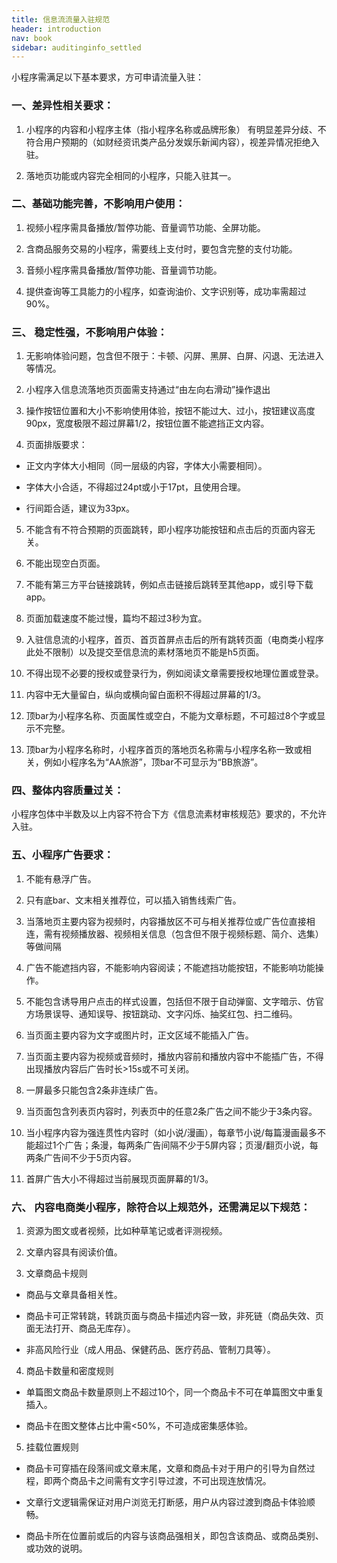 ```yaml
---
title: 信息流流量入驻规范
header: introduction
nav: book
sidebar: auditinginfo_settled
---
```





小程序需满足以下基本要求，方可申请流量入驻：

### 一、差异性相关要求：

1.	小程序的内容和小程序主体（指小程序名称或品牌形象） 有明显差异分歧、不符合用户预期的（如财经资讯类产品分发娱乐新闻内容），视差异情况拒绝入驻。

2.	落地页功能或内容完全相同的小程序，只能入驻其一。

### 二、基础功能完善，不影响用户使用：

1.	视频小程序需具备播放/暂停功能、音量调节功能、全屏功能。

2.	含商品服务交易的小程序，需要线上支付时，要包含完整的支付功能。

3.	音频小程序需具备播放/暂停功能、音量调节功能。

4.	提供查询等工具能力的小程序，如查询油价、文字识别等，成功率需超过90%。

### 三、 稳定性强，不影响用户体验：
1.	无影响体验问题，包含但不限于：卡顿、闪屏、黑屏、白屏、闪退、无法进入等情况。

2. 小程序入信息流落地页页面需支持通过“由左向右滑动”操作退出

3.	操作按钮位置和大小不影响使用体验，按钮不能过大、过小，按钮建议高度90px，宽度极限不超过屏幕1/2，按钮位置不能遮挡正文内容。

4.	页面排版要求：

  * 正文内字体大小相同（同一层级的内容，字体大小需要相同）。

  * 字体大小合适，不得超过24pt或小于17pt，且使用合理。

  * 行间距合适，建议为33px。	
5.	不能含有不符合预期的页面跳转，即小程序功能按钮和点击后的页面内容无关。

6.	不能出现空白页面。

7.	不能有第三方平台链接跳转，例如点击链接后跳转至其他app，或引导下载app。

8.	页面加载速度不能过慢，篇均不超过3秒为宜。

9.	入驻信息流的小程序，首页、首页首屏点击后的所有跳转页面（电商类小程序此处不限制）以及提交至信息流的素材落地页不能是h5页面。

10.	不得出现不必要的授权或登录行为，例如阅读文章需要授权地理位置或登录。

11.	内容中无大量留白，纵向或横向留白面积不得超过屏幕的1/3。

12.	顶bar为小程序名称、页面属性或空白，不能为文章标题，不可超过8个字或显示不完整。

13.	顶bar为小程序名称时，小程序首页的落地页名称需与小程序名称一致或相关，例如小程序名为“AA旅游”，顶bar不可显示为“BB旅游”。

### 四、整体内容质量过关：
小程序包体中半数及以上内容不符合下方《信息流素材审核规范》要求的，不允许入驻。

### 五、小程序广告要求：
1.	不能有悬浮广告。

2.	只有底bar、文末相关推荐位，可以插入销售线索广告。

3. 当落地页主要内容为视频时，内容播放区不可与相关推荐位或广告位直接相连，需有视频播放器、视频相关信息（包含但不限于视频标题、简介、选集）等做间隔

4.	广告不能遮挡内容，不能影响内容阅读；不能遮挡功能按钮，不能影响功能操作。

5.	不能包含诱导用户点击的样式设置，包括但不限于自动弹窗、文字暗示、仿官方场景误导、通知误导、按钮跳动、文字闪烁、抽奖红包、扫二维码。

6.	当页面主要内容为文字或图片时，正文区域不能插入广告。

7.	当页面主要内容为视频或音频时，播放内容前和播放内容中不能插广告，不得出现播放内容后广告时长>15s或不可关闭。

8.	一屏最多只能包含2条非连续广告。

9.	当页面包含列表页内容时，列表页中的任意2条广告之间不能少于3条内容。

10.	当小程序内容为强连贯性内容时（如小说/漫画），每章节小说/每篇漫画最多不能超过1个广告；条漫，每两条广告间隔不少于5屏内容；页漫/翻页小说，每两条广告间不少于5页内容。

11.	首屏广告大小不得超过当前展现页面屏幕的1/3。

### 六、 内容电商类小程序，除符合以上规范外，还需满足以下规范：
1.	资源为图文或者视频，比如种草笔记或者评测视频。

2.	文章内容具有阅读价值。

3.	文章商品卡规则

  * 商品与文章具备相关性。

  * 商品卡可正常转跳，转跳页面与商品卡描述内容一致，非死链（商品失效、页面无法打开、商品无库存）。

  * 非高风险行业（成人用品、保健药品、医疗药品、管制刀具等）。

4.	商品卡数量和密度规则

  * 单篇图文商品卡数量原则上不超过10个，同一个商品卡不可在单篇图文中重复插入。

  * 商品卡在图文整体占比中需<50%，不可造成密集感体验。

5.	挂载位置规则

  * 商品卡可穿插在段落间或文章末尾，文章和商品卡对于用户的引导为自然过程，即两个商品卡之间需有文字引导过渡，不可出现连放情况。

  * 文章行文逻辑需保证对用户浏览无打断感，用户从内容过渡到商品卡体验顺畅。

  * 商品卡所在位置前或后的内容与该商品强相关，即包含该商品、或商品类别、或功效的说明。

